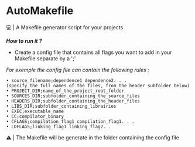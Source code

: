 # AutoMakefile
💻 | A Makefile generator script for your projects

***How to run it ?***

- Create a config file that contains all flags you want to add in your Makefile separate by a ';'

*For exemple the config file can contain the following rules :*

```
• source_filename;dependence1 dependence2. . .
(specify the full names of the files, from the header subfolder below)
• PROJECT_DIR;name_of_the_project_root_folder
• SOURCES_DIR;subfolder_containing_the_source_files
• HEADERS_DIR;subfolder_containing_the_header_files
• LIBS_DIR;subfolder_containing_librairies
• EXEC;executable_name
• CC;compilator_binary
• CFLAGS;compilation_flag1 compilation_flag1. . .
• LDFLAGS;linking_flag1 linking_flag2. .
```

⚠️ | The Makefile will be generate in the folder containing the config file 
